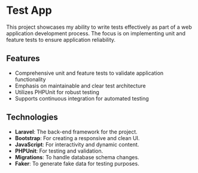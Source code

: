 # Test App

This project showcases my ability to write tests effectively as part of a web application development process. The focus is on implementing unit and feature tests to ensure application reliability.

## Features

- Comprehensive unit and feature tests to validate application functionality
- Emphasis on maintainable and clear test architecture
- Utilizes PHPUnit for robust testing
- Supports continuous integration for automated testing

## Technologies

- **Laravel**: The back-end framework for the project.
- **Bootstrap**: For creating a responsive and clean UI.
- **JavaScript**: For interactivity and dynamic content.
- **PHPUnit**: For testing and validation.
- **Migrations**: To handle database schema changes.
- **Faker**: To generate fake data for testing purposes.

